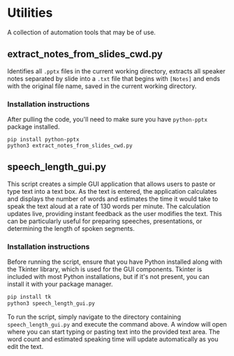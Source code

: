 # Utilities

A collection of automation tools that may be of use.

## extract_notes_from_slides_cwd.py

Identifies all `.pptx` files in the current working directory, extracts all speaker notes separated by slide into a `.txt` file that begins with `[Notes]` and ends with the original file name, saved in the current working directory.

### Installation instructions

After pulling the code, you'll need to make sure you have `python-pptx` package installed.

```os
pip install python-pptx
python3 extract_notes_from_slides_cwd.py
```

## speech_length_gui.py

This script creates a simple GUI application that allows users to paste or type text into a text box. As the text is entered, the application calculates and displays the number of words and estimates the time it would take to speak the text aloud at a rate of 130 words per minute. The calculation updates live, providing instant feedback as the user modifies the text. This can be particularly useful for preparing speeches, presentations, or determining the length of spoken segments.

### Installation instructions

Before running the script, ensure that you have Python installed along with the Tkinter library, which is used for the GUI components. Tkinter is included with most Python installations, but if it's not present, you can install it with your package manager.

```sh
pip install tk
python3 speech_length_gui.py
```

To run the script, simply navigate to the directory containing `speech_length_gui.py` and execute the command above. A window will open where you can start typing or pasting text into the provided text area. The word count and estimated speaking time will update automatically as you edit the text.